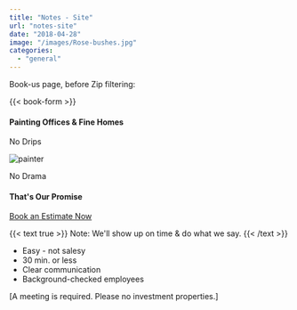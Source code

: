 ```yaml
---
title: "Notes - Site"
url: "notes-site"
date: "2018-04-28"
image: "/images/Rose-bushes.jpg"
categories:
  - "general"
---
```


Book-us page, before Zip filtering:

{{< book-form >}}

#### Painting Offices & Fine Homes

No Drips

![painter](/images/Green-transparent.png)

No Drama

#### That's Our Promise

[Book an Estimate Now](https://crestwoodpainting.youcanbook.me/)

{{< text true >}}
Note: We'll show up on time & do what we say.
{{< /text >}}

- Easy - not salesy
- 30 min. or less
- Clear communication
- Background-checked employees

\[A meeting is required. Please no investment properties.\]

